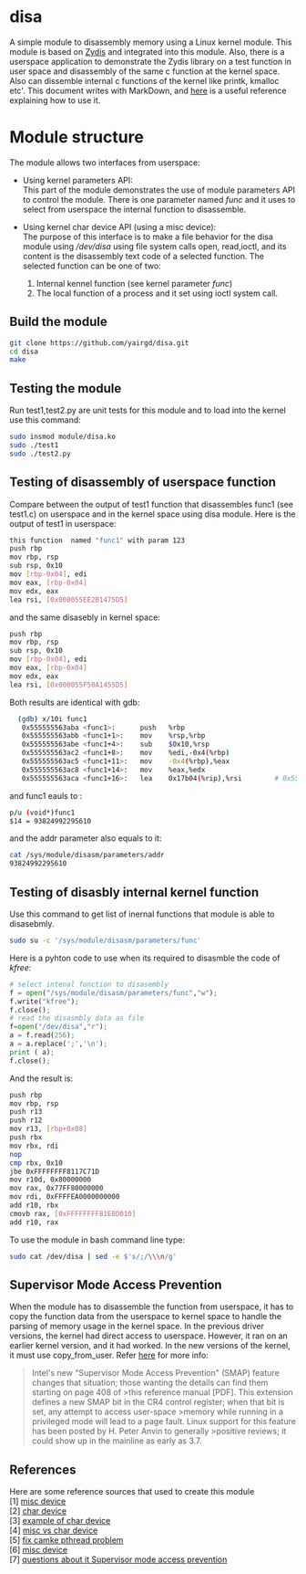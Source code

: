 # disa
A simple module to disassembly memory using a Linux kernel module. This module is based on [Zydis](https://github.com/zyantific/zydis) and integrated into this module. Also, there is a userspace application to demonstrate the Zydis library on a test function in user space and disassembly of the same c  function at the kernel space. Also can dissemble internal c functions of the kernel like printk, kmalloc etc'. This document writes with MarkDown, and [here](https://daringfireball.net/projects/markdown/basics) is a useful reference explaining how to use it.

# Module structure
The module allows two interfaces from userspace: 
* Using kernel parameters API:</br>
    This part of the module demonstrates the use of module parameters API to control the module. There is one parameter named *func* and it uses to select from userspace the internal function to disassemble. 

* Using kernel char device API (using a misc device):</br>
    The purpose of this interface is to make a file behavior for the disa module using */dev/disa* using file system calls open, read,ioctl, and its content is the disassembly text code of a selected function. The selected function can be one of two:</br>
    1. Internal kennel function (see kernel parameter *func*)  </br>
    2. The local function of a process and it set using ioctl system call.
    


## Build the module
```bash
git clone https://github.com/yairgd/disa.git
cd disa
make 
```

## Testing the module
Run test1,test2.py are unit tests for this module and to load into the kernel use this command:
```bash
sudo insmod module/disa.ko
sudo ./test1
sudo ./test2.py
```

## Testing of disassembly of userspace function
Compare between the output of test1 function that disassembles func1 (see test1.c) on userspace and in the kernel space using disa module. Here is the output of test1 in userspace:
```bash
this function  named "func1" with param 123
push rbp
mov rbp, rsp
sub rsp, 0x10
mov [rbp-0x04], edi
mov eax, [rbp-0x04]
mov edx, eax
lea rsi, [0x000055EE2B1475D5]
```
and the same disasebly in kernel space:
```bash
push rbp
mov rbp, rsp
sub rsp, 0x10
mov [rbp-0x04], edi
mov eax, [rbp-0x04]
mov edx, eax
lea rsi, [0x000055F50A1455D5]
```
Both results are identical with gdb:
```bash
  (gdb) x/10i func1
   0x555555563aba <func1>:      push   %rbp
   0x555555563abb <func1+1>:    mov    %rsp,%rbp
   0x555555563abe <func1+4>:    sub    $0x10,%rsp
   0x555555563ac2 <func1+8>:    mov    %edi,-0x4(%rbp)
   0x555555563ac5 <func1+11>:   mov    -0x4(%rbp),%eax
   0x555555563ac8 <func1+14>:   mov    %eax,%edx
   0x555555563aca <func1+16>:   lea    0x17b04(%rip),%rsi        # 0x55555557b5d5 <__FUNCTION__.3489>  
```
and func1 eauls to :
```bash
p/u (void*)func1
$14 = 93824992295610
```
and the addr parameter also equals to it:
```bash
cat /sys/module/disasm/parameters/addr 
93824992295610
```
## Testing of disasbly internal kernel function
Use this command to get list of inernal functions that module is able to disasebmly. 
```bash
sudo su -c '/sys/module/disasm/parameters/func'
```
Here is a pyhton code to use when its required to disasmble the code of *kfree*:
```python
# select intenal function to disasembly  
f = open("/sys/module/disasm/parameters/func","w");
f.write("kfree");
f.close();
# read the disasmbly data as file
f=open("/dev/disa","r");
a = f.read(256);
a = a.replace(';','\n');
print ( a);
f.close();
```
And the result is:
```bash
push rbp
mov rbp, rsp
push r13
push r12
mov r13, [rbp+0x08]
push rbx
mov rbx, rdi
nop
cmp rbx, 0x10
jbe 0xFFFFFFFF8117C71D
mov r10d, 0x80000000
mov rax, 0x77FF80000000
mov rdi, 0xFFFFEA0000000000
add r10, rbx
cmovb rax, [0xFFFFFFFF81E0D010]
add r10, rax
```
To use the module in bash command line type:
```bash
sudo cat /dev/disa | sed -e $'s/;/\\\n/g'
```


## Supervisor Mode Access Prevention
When the module has to disassemble the function from userspace, it has to copy the function data from the userspace to kernel space to handle the parsing of memory usage in the kernel space. In the previous driver versions, the kernel had direct access to userspace. However, it ran on an earlier kernel version, and it had worked. In the new versions of the kernel, it must use copy_from_user. Refer [here](https://lwn.net/Articles/517475/) for more info:
>Intel's new "Supervisor Mode Access Prevention" (SMAP) feature changes that situation; those wanting the details can find them starting on page 408 of >this reference manual [PDF]. This extension defines a new SMAP bit in the CR4 control register; when that bit is set, any attempt to access user-space >memory while running in a privileged mode will lead to a page fault. Linux support for this feature has been posted by H. Peter Anvin to generally >positive reviews; it could show up in the mainline as early as 3.7. 


        
## References
Here are some reference sources that used to create this module</br>
[1] [misc device](http://www.embeddedlinux.org.cn/essentiallinuxdevicedrivers/final/ch05lev1sec7.html)    
[2] [char device](http://olegkutkov.me/2018/03/14/simple-linux-character-device-driver/)  
[3] [example of char device](https://gist.github.com/brenns10/65d1ee6bb8419f96d2ae693eb7a66cc0)  
[4] [misc vs char device](https://stackoverflow.com/questions/18456155/what-is-the-difference-between-misc-drivers-and-char-drivers)  
[5] [fix camke pthread problem](https://github.com/alicevision/geogram/issues/2)  
[6] [misc device](https://www.linux.it/~rubini/docs/misc/misc.html)  
[7] [questions about it Supervisor mode access prevention](https://www.linuxquestions.org/questions/linux-kernel-70/doubt-with-kernel-module-4175683252/)
